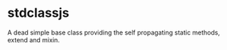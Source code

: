 stdclassjs
==========

A dead simple base class providing the self propagating static methods, extend and mixin.